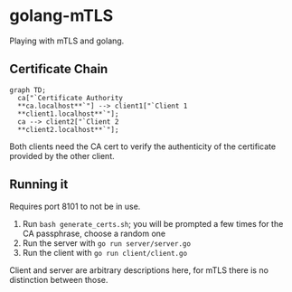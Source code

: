 # golang-mTLS

Playing with mTLS and golang.

## Certificate Chain

```mermaid
graph TD;
  ca["`Certificate Authority 
  **ca.localhost**`"] --> client1["`Client 1 
  **client1.localhost**`"];
  ca --> client2["`Client 2 
  **client2.localhost**`"];
```
Both clients need the CA cert to verify the authenticity of the certificate provided by the other client.

## Running it

Requires port 8101 to not be in use.

1. Run `bash generate_certs.sh`; you will be prompted a few times for the CA passphrase, choose a random one
2. Run the server with `go run server/server.go`
3. Run the client with `go run client/client.go`

Client and server are arbitrary descriptions here, for mTLS there is no distinction between those.